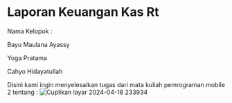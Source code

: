 # Laporan Keuangan Kas Rt

 Nama Kelopok : 
 
 Bayu Maulana Ayassy
 
 Yoga Pratama
 
 Cahyo Hidayatullah

 Disini kami ingin menyelesaikan tugas dari mata kuliah pemrograman mobile 2 tentang :
 ![Cuplikan layar 2024-04-18 233934](https://github.com/Bayuayassy/iuran_kas/assets/115678251/3722a93e-8a37-417a-9060-2eacacc6c34f)

